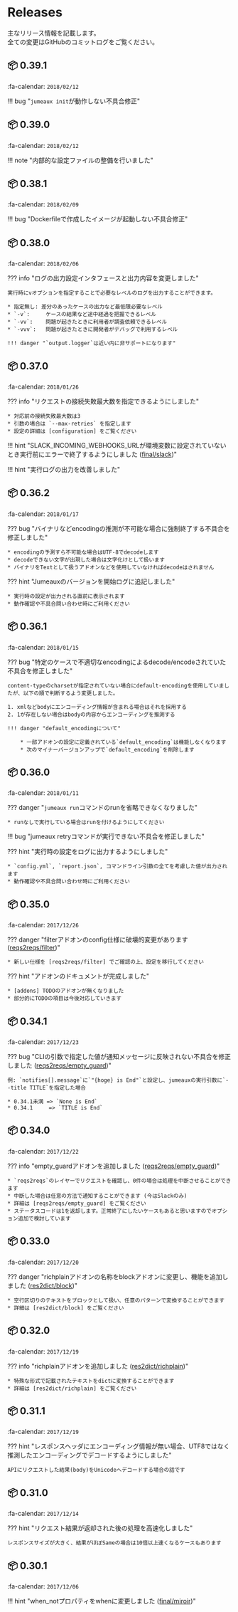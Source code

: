 Releases
========

主なリリース情報を記載します。  
全ての変更はGitHubのコミットログをご覧ください。

## :package: 0.39.1

:fa-calendar: `2018/02/12`

!!! bug "`jumeaux init`が動作しない不具合修正"

## :package: 0.39.0

:fa-calendar: `2018/02/12`

!!! note "内部的な設定ファイルの整備を行いました"


## :package: 0.38.1

:fa-calendar: `2018/02/09`

!!! bug "Dockerfileで作成したイメージが起動しない不具合修正"


## :package: 0.38.0

:fa-calendar: `2018/02/06`

??? info "ログの出力設定インタフェースと出力内容を変更しました"

    実行時にvオプションを指定することで必要なレベルのログを出力することができます。

    * 指定無し: 差分のあったケースの出力など最低限必要なレベル
    * `-v`:     ケースの結果など途中経過を把握できるレベル
    * `-vv`:    問題が起きたときに利用者が調査依頼できるレベル
    * `-vvv`:   問題が起きたときに開発者がデバッグで利用するレベル

    !!! danger "`output.logger`は近い内に非サポートになります"


## :package: 0.37.0

:fa-calendar: `2018/01/26`

??? info "リクエストの接続失敗最大数を指定できるようにしました"
    
    * 対応前の接続失敗最大数は3
    * 引数の場合は `--max-retries` を指定します
    * 設定の詳細は [configuration] をご覧ください

!!! hint "SLACK_INCOMING_WEBHOOKS_URLが環境変数に設定されていないとき実行前にエラーで終了するようにしました ([final/slack])"

!!! hint "実行ログの出力を改善しました"


## :package: 0.36.2

:fa-calendar: `2018/01/17`

??? bug "バイナリなどencodingの推測が不可能な場合に強制終了する不具合を修正しました"

    * encodingの予測すら不可能な場合はUTF-8でdecodeします
    * decodeできない文字が出現した場合は文字化けとして扱います
    * バイナリをTextとして扱うアドオンなどを使用していなければdecodeはされません

??? hint "Jumeauxのバージョンを開始ログに追記しました"

    * 実行時の設定が出力される直前に表示されます
    * 動作確認や不具合問い合わせ時にご利用ください


## :package: 0.36.1

:fa-calendar: `2018/01/15`

??? bug "特定のケースで不適切なencodingによるdecode/encodeされていた不具合を修正しました"

    content-typeのcharsetが指定されていない場合にdefault-encodingを使用していましたが、以下の順で判断するよう変更しました。

    1. xmlなどbodyにエンコーディング情報が含まれる場合はそれを採用する
    2. 1が存在しない場合はbodyの内容からエンコーディングを推測する

    !!! danger "default_encodingについて"

        * 一部アドオンの設定に定義されている`default_encoding`は機能しなくなります
        * 次のマイナーバージョンアップで`default_encoding`を削除します


## :package: 0.36.0

:fa-calendar: `2018/01/11`

??? danger "`jumeaux run`コマンドのrunを省略できなくなりました"

    * runなしで実行している場合はrunを付けるようにしてください

!!! bug "jumeaux retryコマンドが実行できない不具合を修正しました"

??? hint "実行時の設定をログに出力するようにしました"

    * `config.yml`, `report.json`, コマンドライン引数の全てを考慮した値が出力されます
    * 動作確認や不具合問い合わせ時にご利用ください


## :package: 0.35.0

:fa-calendar: `2017/12/26`

??? danger "filterアドオンのconfig仕様に破壊的変更があります ([reqs2reqs/filter])"

    * 新しい仕様を [reqs2reqs/filter] でご確認の上、設定を移行してください

??? hint "アドオンのドキュメントが完成しました"

    * [addons] TODOのアドオンが無くなりました
    * 部分的にTODOの項目は今後対応していきます


## :package: 0.34.1

:fa-calendar: `2017/12/23`

??? bug "CLIの引数で指定した値が通知メッセージに反映されない不具合を修正しました ([reqs2reqs/empty_guard])"

    例: `notifies[].message`に`"{hoge} is End"`と設定し、jumeauxの実行引数に`--title TITLE`を指定した場合

    * 0.34.1未満 => `None is End`
    * 0.34.1     => `TITLE is End`


## :package: 0.34.0

:fa-calendar: `2017/12/22`

??? info "empty_guardアドオンを追加しました ([reqs2reqs/empty_guard])"

    * `reqs2reqs`のレイヤーでリクエストを確認し、0件の場合は処理を中断させることができます
    * 中断した場合は任意の方法で通知することができます (今はSlackのみ)
    * 詳細は [reqs2reqs/empty_guard] をご覧ください
    * ステータスコードは1を返却します。正常終了にしたいケースもあると思いますのでオプション追加で検討しています


## :package: 0.33.0

:fa-calendar: `2017/12/20`

??? danger "richplainアドオンの名称をblockアドオンに変更し、機能を追加しました ([res2dict/block])"

    * 空行区切りのテキストをブロックとして扱い、任意のパターンで変換することができます
    * 詳細は [res2dict/block] をご覧ください


## :package: 0.32.0

:fa-calendar: `2017/12/19`

??? info "richplainアドオンを追加しました ([res2dict/richplain])"
    
    * 特殊な形式で記載されたテキストをdictに変換することができます
    * 詳細は [res2dict/richplain] をご覧ください


## :package: 0.31.1

:fa-calendar: `2017/12/19`

??? hint "レスポンスヘッダにエンコーディング情報が無い場合、UTF8ではなく推測したエンコーディングでデコードするようにしました"
    
    APIにリクエストした結果(body)をUnicodeへデコードする場合の話です


## :package: 0.31.0

:fa-calendar: `2017/12/14`

??? hint "リクエスト結果が返却された後の処理を高速化しました"
    
    レスポンスサイズが大きく、結果がほぼSameの場合は10倍以上速くなるケースもあります


## :package: 0.30.1

:fa-calendar: `2017/12/06`

!!! hint "when_notプロパティをwhenに変更しました ([final/miroir])"


[configuration]: /ja/getstarted/configuration
[addons]: /ja/addons
[reqs2reqs/empty_guard]: /ja/addons/reqs2reqs#empty_guard
[reqs2reqs/filter]: /ja/addons/reqs2reqs#filter
[reqs2reqs/replace]: /ja/addons/reqs2reqs#replace
[res2dict/richplain]: /ja/addons/res2dict#block
[res2dict/block]: /ja/addons/res2dict#block
[final/miroir]: /ja/addons/final#miroir
[final/slack]: /ja/addons/final#slack
